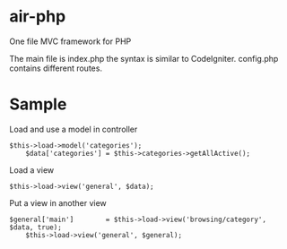 air-php
=======

One file MVC framework for PHP

The main file is index.php the syntax is similar to CodeIgniter.
config.php contains different routes.

Sample
======

Load and use a model in controller

    $this->load->model('categories');
		$data['categories'] = $this->categories->getAllActive();
		
Load a view

    $this->load->view('general', $data);


Put a view in another view

    $general['main'] 		= $this->load->view('browsing/category', $data, true); 
		$this->load->view('general', $general);
